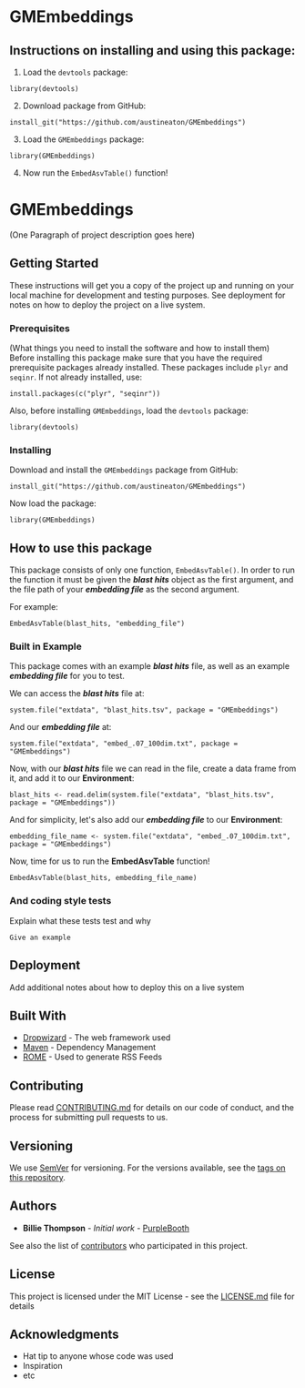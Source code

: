 # GMEmbeddings

## Instructions on installing and using this package:
1. Load the `devtools` package:
```
library(devtools)
```
2. Download package from GitHub:
```
install_git("https://github.com/austineaton/GMEmbeddings")
```
3. Load the `GMEmbeddings` package:
```
library(GMEmbeddings)
```
4. Now run the `EmbedAsvTable()` function!


# GMEmbeddings

(One Paragraph of project description goes here)

## Getting Started

These instructions will get you a copy of the project up and running on your local machine for development and testing purposes. See deployment for notes on how to deploy the project on a live system.

### Prerequisites

(What things you need to install the software and how to install them)
Before installing this package make sure that you have the required prerequisite packages already installed. These packages include `plyr` and `seqinr`.
If not already installed, use:
```
install.packages(c("plyr", "seqinr"))
```

Also, before installing `GMEmbeddings`, load the `devtools` package:
```
library(devtools)
```

### Installing

Download and install the `GMEmbeddings` package from GitHub:

```
install_git("https://github.com/austineaton/GMEmbeddings")
```

Now load the package:

```
library(GMEmbeddings)
```

## How to use this package

This package consists of only one function, `EmbedAsvTable()`. In order to run the function it must be given the ***blast hits*** object as the first argument, and the file path of your ***embedding file*** as the second argument.

For example:
```
EmbedAsvTable(blast_hits, "embedding_file")
```

### Built in Example

This package comes with an example ***blast hits*** file, as well as an example ***embedding file*** for you to test. 


We can access the ***blast hits*** file at:
```
system.file("extdata", "blast_hits.tsv", package = "GMEmbeddings")
```
And our ***embedding file*** at:
```
system.file("extdata", "embed_.07_100dim.txt", package = "GMEmbeddings")
```

Now, with our ***blast hits*** file we can read in the file, create a data frame from it, and add it to our **Environment**:
```
blast_hits <- read.delim(system.file("extdata", "blast_hits.tsv", package = "GMEmbeddings"))
```

And for simplicity, let's also add our ***embedding file*** to our **Environment**:
```
embedding_file_name <- system.file("extdata", "embed_.07_100dim.txt", package = "GMEmbeddings")
```


Now, time for us to run the **EmbedAsvTable** function!
```
EmbedAsvTable(blast_hits, embedding_file_name)
```


### And coding style tests

Explain what these tests test and why

```
Give an example
```

## Deployment

Add additional notes about how to deploy this on a live system

## Built With

* [Dropwizard](http://www.dropwizard.io/1.0.2/docs/) - The web framework used
* [Maven](https://maven.apache.org/) - Dependency Management
* [ROME](https://rometools.github.io/rome/) - Used to generate RSS Feeds

## Contributing

Please read [CONTRIBUTING.md](https://gist.github.com/PurpleBooth/b24679402957c63ec426) for details on our code of conduct, and the process for submitting pull requests to us.

## Versioning

We use [SemVer](http://semver.org/) for versioning. For the versions available, see the [tags on this repository](https://github.com/your/project/tags). 

## Authors

* **Billie Thompson** - *Initial work* - [PurpleBooth](https://github.com/PurpleBooth)

See also the list of [contributors](https://github.com/your/project/contributors) who participated in this project.

## License

This project is licensed under the MIT License - see the [LICENSE.md](LICENSE.md) file for details

## Acknowledgments

* Hat tip to anyone whose code was used
* Inspiration
* etc
